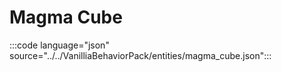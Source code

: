 # Magma Cube

:::code language="json" source="../../VanilliaBehaviorPack/entities/magma_cube.json":::